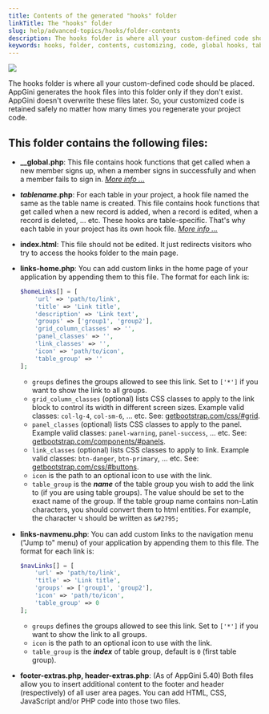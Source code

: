 ```yaml
---
title: Contents of the generated "hooks" folder
linkTitle: The "hooks" folder
slug: help/advanced-topics/hooks/folder-contents
description: The hooks folder is where all your custom-defined code should be placed. AppGini generates the hook files into this folder only if they don't exist. AppGini doesn't overwrite these files later. So, your customized code is retained safely no matter how many times you regenerate your project code.
keywords: hooks, folder, contents, customizing, code, global hooks, table-specific hooks, links-home, links-navmenu, footer-extras, header-extras
---
```


![](https://bigprof.com/appgini/sites/default/files/hooks-folder.png)

The hooks folder is where all your custom-defined code should be placed. AppGini generates the hook files into this folder only if they don't exist. AppGini doesn't overwrite these files later. So, your customized code is retained safely no matter how many times you regenerate your project code.

## This folder contains the following files:

*   **\_\_global.php**: This file contains hook functions that get called when a new member signs up, when a member signs in successfully and when a member fails to sign in. [_More info ..._](/appgini/help/advanced-topics/hooks/global-hooks)  
      
    
*   **_tablename_.php**: For each table in your project, a hook file named the same as the table name is created. This file contains hook functions that get called when a new record is added, when a record is edited, when a record is deleted, … etc. These hooks are table-specific. That's why each table in your project has its own hook file. [_More info ..._](/appgini/help/advanced-topics/hooks/table-specific-hooks)  
      
    
*   **index.html**: This file should not be edited. It just redirects visitors who try to access the hooks folder to the main page.  
      
    
*   **links-home.php**: You can add custom links in the home page of your application by appending them to this file. The format for each link is:

    ```php
    $homeLinks[] = [
        'url' => 'path/to/link', 
        'title' => 'Link title', 
        'description' => 'Link text',
        'groups' => ['group1', 'group2'],
        'grid_column_classes' => '',
        'panel_classes' => '',
        'link_classes' => '',
        'icon' => 'path/to/icon',
        'table_group' => ''
    ];
    ```
    *   `groups` defines the groups allowed to see this link. Set to `['*']` if you want to show the link to all groups.
    *   `grid_column_classes` (optional) lists CSS classes to apply to the link block to control its width in different screen sizes. Example valid classes: `col-lg-4`, `col-sm-6`, ... etc. See: [getbootstrap.com/css/#grid](https://getbootstrap.com/css/#grid).
    *   `panel_classes` (optional) lists CSS classes to apply to the panel. Example valid classes: `panel-warning`, `panel-success`, ... etc. See: [getbootstrap.com/components/#panels](https://getbootstrap.com/components/#panels).
    *   `link_classes` (optional) lists CSS classes to apply to link. Example valid classes: `btn-danger`, `btn-primary`, ... etc. See: [getbootstrap.com/css/#buttons](https://getbootstrap.com/css/#buttons).
    *   `icon` is the path to an optional icon to use with the link.
    *   `table_group` is the ***name*** of the table group you wish to add the link to (if you are using table groups). The value should be set to the exact name of the group. If the table group name contains non-Latin characters, you should convert them to html entities. For example, the character ૫ should be written as `&#2795;`
*   **links-navmenu.php**: You can add custom links to the navigation menu ("Jump to" menu) of your application by appending them to this file. The format for each link is:

    ```php
    $navLinks[] = [
        'url' => 'path/to/link', 
        'title' => 'Link title', 
        'groups' => ['group1', 'group2'],
        'icon' => 'path/to/icon',
        'table_group' => 0
    ];
    ```
    *   `groups` defines the groups allowed to see this link. Set to `['*']` if you want to show the link to all groups.
    *   `icon` is the path to an optional icon to use with the link.
    *   `table_group` is the ***index*** of table group, default is `0` (first table group).
*   **footer-extras.php, header-extras.php**: (As of AppGini 5.40) Both files allow you to insert additional content to the footer and header (respectively) of all user area pages. You can add HTML, CSS, JavaScript and/or PHP code into those two files.

